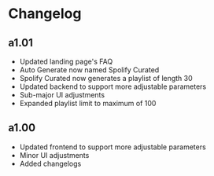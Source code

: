 # Changelog

## a1.01

-   Updated landing page's FAQ
-   Auto Generate now named Spolify Curated
-   Spolify Curated now generates a playlist of length 30
-   Updated backend to support more adjustable parameters
-   Sub-major UI adjustments
-   Expanded playlist limit to maximum of 100

## a1.00

-   Updated frontend to support more adjustable parameters
-   Minor UI adjustments
-   Added changelogs
